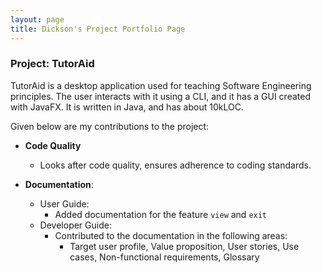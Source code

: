 ```yaml
---
layout: page
title: Dickson's Project Portfolio Page
---
```


### Project: TutorAid

TutorAid is a desktop application used for teaching Software Engineering principles. The user interacts
with it using a CLI, and it has a GUI created with JavaFX. It is written in Java, and has about 10kLOC.

Given below are my contributions to the project:

* **Code Quality**
    * Looks after code quality, ensures adherence to coding standards.

* **Documentation**:
    * User Guide:
        * Added documentation for the feature `view` and `exit`
    * Developer Guide:
        * Contributed to the documentation in the following areas:
            * Target user profile, Value proposition, User stories, Use cases, Non-functional requirements, Glossary
          
